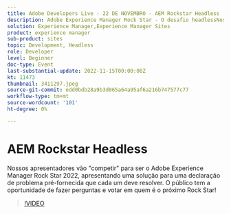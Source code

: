 ```yaml
---
title: Adobe Developers Live - 22 DE NOVEMBRO - AEM Rockstar Headless
description: Adobe Experience Manager Rock Star - O desafio headlessNossos apresentadores "competirão" para ser o Adobe Experience Manager Rock Star 2022, apresentando uma solução para uma declaração de problema pré-fornecida que cada um deve resolver. O público tem a oportunidade de fazer perguntas e votar em quem é o próximo Rock Star!
solution: Experience Manager,Experience Manager Sites
product: experience manager
sub-product: sites
topic: Development, Headless
role: Developer
level: Beginner
doc-type: Event
last-substantial-update: 2022-11-15T00:00:00Z
kt: 11473
thumbnail: 3411297.jpeg
source-git-commit: edd0bdb28a9b3d065a64a95af6a216b747577c77
workflow-type: tm+mt
source-wordcount: '101'
ht-degree: 0%

---
```


# AEM Rockstar Headless

Nossos apresentadores vão &quot;competir&quot; para ser o Adobe Experience Manager Rock Star 2022, apresentando uma solução para uma declaração de problema pré-fornecida que cada um deve resolver. O público tem a oportunidade de fazer perguntas e votar em quem é o próximo Rock Star!

>[!VIDEO](https://video.tv.adobe.com/v/3411297/?quality=12&learn=on)

